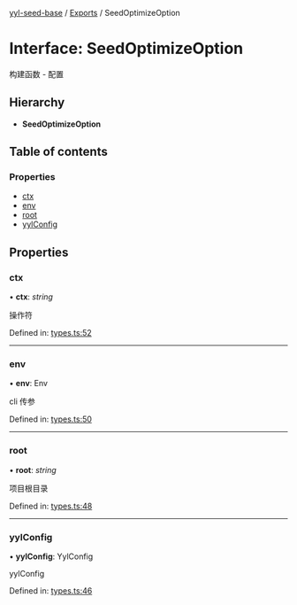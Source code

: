 [yyl-seed-base](../README.md) / [Exports](../modules.md) / SeedOptimizeOption

# Interface: SeedOptimizeOption

构建函数 - 配置

## Hierarchy

* **SeedOptimizeOption**

## Table of contents

### Properties

- [ctx](seedoptimizeoption.md#ctx)
- [env](seedoptimizeoption.md#env)
- [root](seedoptimizeoption.md#root)
- [yylConfig](seedoptimizeoption.md#yylconfig)

## Properties

### ctx

• **ctx**: *string*

操作符

Defined in: [types.ts:52](https://github.com/jackness1208/yyl-seed-base/blob/d55a263/src/types.ts#L52)

___

### env

• **env**: Env

cli 传参

Defined in: [types.ts:50](https://github.com/jackness1208/yyl-seed-base/blob/d55a263/src/types.ts#L50)

___

### root

• **root**: *string*

项目根目录

Defined in: [types.ts:48](https://github.com/jackness1208/yyl-seed-base/blob/d55a263/src/types.ts#L48)

___

### yylConfig

• **yylConfig**: YylConfig

yylConfig

Defined in: [types.ts:46](https://github.com/jackness1208/yyl-seed-base/blob/d55a263/src/types.ts#L46)
